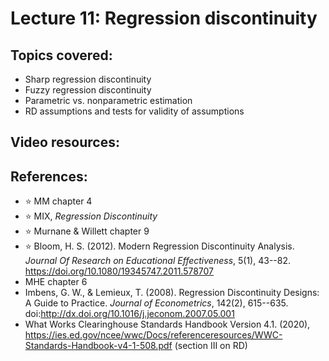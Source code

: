 # Lecture 11: Regression discontinuity

## Topics covered:

* Sharp regression discontinuity
* Fuzzy regression discontinuity
* Parametric vs. nonparametric estimation
* RD assumptions and tests for validity of assumptions 

## Video resources:

## References:

* :star: MM chapter 4
* :star: MIX, *Regression Discontinuity*
* :star: Murnane & Willett chapter 9
* :star: Bloom, H. S. (2012). Modern Regression Discontinuity Analysis. *Journal Of Research on Educational Effectiveness*, 5(1), 43--82. https://doi.org/10.1080/19345747.2011.578707
* MHE chapter 6
* Imbens, G. W., & Lemieux, T. (2008). Regression Discontinuity Designs: A Guide to Practice. *Journal of Econometrics*, 142(2), 615--635. doi:http://dx.doi.org/10.1016/j.jeconom.2007.05.001
* What Works Clearinghouse Standards Handbook Version 4.1. (2020), https://ies.ed.gov/ncee/wwc/Docs/referenceresources/WWC-Standards-Handbook-v4-1-508.pdf (section III on RD)


